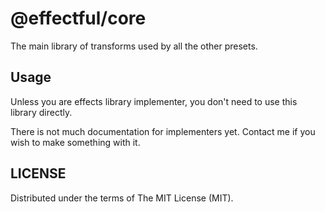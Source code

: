 # @effectful/core

The main library of transforms used by all the other presets.

## Usage

Unless you are effects library implementer, you don't need
to use this library directly.

There is not much documentation for implementers yet.
Contact me if you wish to make something with it. 

## LICENSE

Distributed under the terms of The MIT License (MIT).


